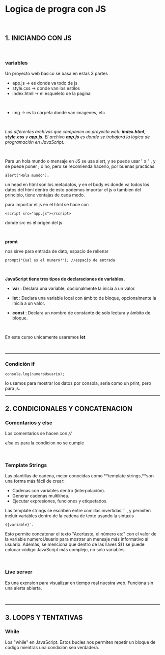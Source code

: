 # Logica de progra con JS

<br>

## **1. INICIANDO CON JS**

<br>

### variables

Un proyecto web basico se basa en estas 3 partes
- app.js -> es donde va todo de js
- style.css -> donde van los estilos
- index.html -> el esqueleto de la pagina

<br>

- img -> es la carpeta donde van imagenes, etc

<br>

*Los diferentes archivos que componen un proyecto web: ***index.html***, ***style.css*** y ***app.js***. 
El archivo ***app.js*** es donde se trabajará la lógica de programación en JavaScript.*

<br>

Para un hola mundo o mensaje en JS se usa alert, y se puede usar ' o " , y se puede poner ; o no, pero se recomienda hacerlo, por buenas practicas. 

    alert("Hola mundo");

un head en html son los metadatos, y en el body es donde va todos los datos del html
dentro de esto podemos importar el js o tambien del principio, tiene ventajas de cada modo.

para importar el js en el html se hace con

    <script src="app.js"></script>

donde src es el origen del js

<br>

**promt**

nos sirve para entrada de dato, espacio de rellenar
    
    prompt("Cual es el numero?"); //espacio de entrada

<br>

**JavaScript tiene tres tipos de declaraciones de variables.**

- **var** : Declara una variable, opcionalmente la inicia a un valor.

- **let** : Declara una variable local con ámbito de bloque, opcionalmente la inicia a un valor.

- **const** : Declara un nombre de constante de solo lectura y ámbito de bloque.

<br>

En este curso unicamente usaremos **let**

<br>

- --

### Condición if

    console.log(numeroUsuario); 

lo usamos para mostrar los datos por consola, seria como un print, pero para js.


- ---
## **2. CONDICIONALES Y CONCATENACION**

### Comentarios y else
Los comentarios se hacen con *//*

*else* es para la condicion no se cumple

<br>

### Template Strings
Las plantillas de cadena, mejor conocidas como **template strings,**son una forma más fácil de crear:

- Cadenas con variables dentro (interpolación).
- Generar cadenas multilínea.
- Ejecutar expresiones, funciones y etiquetados.

Las template strings se escriben entre comillas invertidas `` , y permiten incluir variables dentro de la cadena de texto usando la sintaxis   

    ${variable}`.   

Esto permite concatenar el texto "Acertaste, el número es:" con el valor de la variable numeroUsuario para mostrar un mensaje más informativo al usuario.
Además, se menciona que dentro de las llaves ${} se puede colocar código JavaScript más complejo, no solo variables.

<br>

### Live server
Es una exension para visualizar en tiempo real nuestra web. Funciona sin una alerta abierta.

<br>

- ---

## **3. LOOPS Y TENTATIVAS**

### While
Los "while" en JavaScript. Estos bucles nos permiten repetir un bloque de código mientras una condición sea verdadera.
